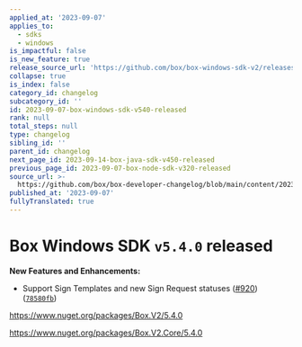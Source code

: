 ```yaml
---
applied_at: '2023-09-07'
applies_to:
  - sdks
  - windows
is_impactful: false
is_new_feature: true
release_source_url: 'https://github.com/box/box-windows-sdk-v2/releases/tag/v5.4.0'
collapse: true
is_index: false
category_id: changelog
subcategory_id: ''
id: 2023-09-07-box-windows-sdk-v540-released
rank: null
total_steps: null
type: changelog
sibling_id: ''
parent_id: changelog
next_page_id: 2023-09-14-box-java-sdk-v450-released
previous_page_id: 2023-09-07-box-node-sdk-v320-released
source_url: >-
  https://github.com/box/box-developer-changelog/blob/main/content/2023/09-07-box-windows-sdk-v540-released.md
published_at: '2023-09-07'
fullyTranslated: true
---
```

# Box Windows SDK `v5.4.0` released

**New Features and Enhancements:**

* Support Sign Templates and new Sign Request statuses ([#920][1]) ([`78580fb`][2])

<https://www.nuget.org/packages/Box.V2/5.4.0>

<https://www.nuget.org/packages/Box.V2.Core/5.4.0>

[1]: https://github.com/box/box-windows-sdk-v2/issues/920

[2]: https://github.com/box/box-windows-sdk-v2/commit/78580fbd3de553273970376b96bc28c7c5614a97
